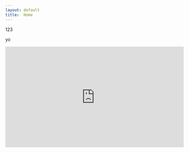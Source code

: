 ```yaml
---
layout: default
title:  Home
---
```


123

yo 


<!-- Share a youtube video with embed option -->
<iframe width="560" height="315" src="https://www.youtube.com/embed/Lmw4lzjEqD8" frameborder="0" allow="accelerometer; autoplay; clipboard-write; encrypted-media; gyroscope; picture-in-picture" allowfullscreen></iframe>